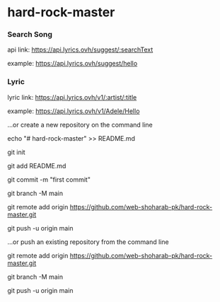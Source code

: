 # hard-rock-master

### Search Song
api link: https://api.lyrics.ovh/suggest/:searchText

example: https://api.lyrics.ovh/suggest/hello

### Lyric
lyric link: https://api.lyrics.ovh/v1/:artist/:title

example: https://api.lyrics.ovh/v1/Adele/Hello


…or create a new repository on the command line

echo "# hard-rock-master" >> README.md

git init

git add README.md

git commit -m "first commit"

git branch -M main

git remote add origin https://github.com/web-shoharab-pk/hard-rock-master.git

git push -u origin main

…or push an existing repository from the command line

git remote add origin https://github.com/web-shoharab-pk/hard-rock-master.git

git branch -M main

git push -u origin main